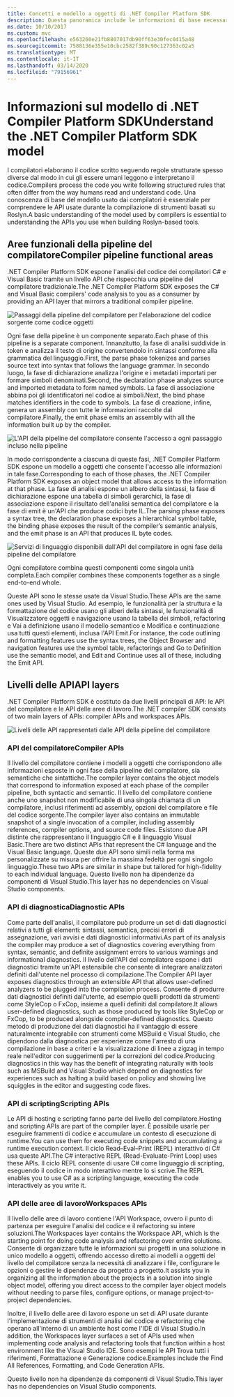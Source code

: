 ```yaml
---
title: Concetti e modello a oggetti di .NET Compiler Platform SDK
description: Questa panoramica include le informazioni di base necessarie per utilizzare in modo efficiente l'SDK del compilatore .NET. Vengono presentati i livelli dell'API, i tipi principali coinvolti e il modello a oggetti generale.
ms.date: 10/10/2017
ms.custom: mvc
ms.openlocfilehash: e563260e21fb8807017db90ff63e30fec0415a48
ms.sourcegitcommit: 7588136e355e10cbc2582f389c90c127363c02a5
ms.translationtype: MT
ms.contentlocale: it-IT
ms.lasthandoff: 03/14/2020
ms.locfileid: "79156961"
---
```

# <a name="understand-the-net-compiler-platform-sdk-model"></a><span data-ttu-id="9c636-104">Informazioni sul modello di .NET Compiler Platform SDK</span><span class="sxs-lookup"><span data-stu-id="9c636-104">Understand the .NET Compiler Platform SDK model</span></span>

<span data-ttu-id="9c636-105">I compilatori elaborano il codice scritto seguendo regole strutturate spesso diverse dal modo in cui gli essere umani leggono e interpretano il codice.</span><span class="sxs-lookup"><span data-stu-id="9c636-105">Compilers process the code you write following structured rules that often differ from the way humans read and understand code.</span></span> <span data-ttu-id="9c636-106">Una conoscenza di base del modello usato dai compilatori è essenziale per comprendere le API usate durante la compilazione di strumenti basati su Roslyn.</span><span class="sxs-lookup"><span data-stu-id="9c636-106">A basic understanding of the model used by compilers is essential to understanding the APIs you use when building Roslyn-based tools.</span></span>

## <a name="compiler-pipeline-functional-areas"></a><span data-ttu-id="9c636-107">Aree funzionali della pipeline del compilatore</span><span class="sxs-lookup"><span data-stu-id="9c636-107">Compiler pipeline functional areas</span></span>

<span data-ttu-id="9c636-108">.NET Compiler Platform SDK espone l'analisi del codice dei compilatori C# e Visual Basic tramite un livello API che rispecchia una pipeline del compilatore tradizionale.</span><span class="sxs-lookup"><span data-stu-id="9c636-108">The .NET Compiler Platform SDK exposes the C# and Visual Basic compilers' code analysis to you as a consumer by providing an API layer that mirrors a traditional compiler pipeline.</span></span>

![Passaggi della pipeline del compilatore per l'elaborazione del codice sorgente come codice oggetti](media/compiler-api-model/compiler-pipeline.png)

<span data-ttu-id="9c636-110">Ogni fase della pipeline è un componente separato.</span><span class="sxs-lookup"><span data-stu-id="9c636-110">Each phase of this pipeline is a separate component.</span></span> <span data-ttu-id="9c636-111">Innanzitutto, la fase di analisi suddivide in token e analizza il testo di origine convertendolo in sintassi conforme alla grammatica del linguaggio.</span><span class="sxs-lookup"><span data-stu-id="9c636-111">First, the parse phase tokenizes and parses source text into syntax that follows the language grammar.</span></span> <span data-ttu-id="9c636-112">In secondo luogo, la fase di dichiarazione analizza l'origine e i metadati importati per formare simboli denominati.</span><span class="sxs-lookup"><span data-stu-id="9c636-112">Second, the declaration phase analyzes source and imported metadata to form named symbols.</span></span> <span data-ttu-id="9c636-113">La fase di associazione abbina poi gli identificatori nel codice ai simboli.</span><span class="sxs-lookup"><span data-stu-id="9c636-113">Next, the bind phase matches identifiers in the code to symbols.</span></span> <span data-ttu-id="9c636-114">La fase di creazione, infine, genera un assembly con tutte le informazioni raccolte dal compilatore.</span><span class="sxs-lookup"><span data-stu-id="9c636-114">Finally, the emit phase emits an assembly with all the information built up by the compiler.</span></span>

![L'API della pipeline del compilatore consente l'accesso a ogni passaggio incluso nella pipeline](media/compiler-api-model/compiler-pipeline-api.png)

<span data-ttu-id="9c636-116">In modo corrispondente a ciascuna di queste fasi, .NET Compiler Platform SDK espone un modello a oggetti che consente l'accesso alle informazioni in tale fase.</span><span class="sxs-lookup"><span data-stu-id="9c636-116">Corresponding to each of those phases, the .NET Compiler Platform SDK exposes an object model that allows access to the information at that phase.</span></span> <span data-ttu-id="9c636-117">La fase di analisi espone un albero della sintassi, la fase di dichiarazione espone una tabella di simboli gerarchici, la fase di associazione espone il risultato dell'analisi semantica del compilatore e la fase di emit è un'API che produce codici byte IL.</span><span class="sxs-lookup"><span data-stu-id="9c636-117">The parsing phase exposes a syntax tree, the declaration phase exposes a hierarchical symbol table, the binding phase exposes the result of the compiler’s semantic analysis, and the emit phase is an API that produces IL byte codes.</span></span>

![Servizi di linguaggio disponibili dall'API del compilatore in ogni fase della pipeline del compilatore](media/compiler-api-model/compiler-pipeline-lang-svc.png)

<span data-ttu-id="9c636-119">Ogni compilatore combina questi componenti come singola unità completa.</span><span class="sxs-lookup"><span data-stu-id="9c636-119">Each compiler combines these components together as a single end-to-end whole.</span></span>

<span data-ttu-id="9c636-120">Queste API sono le stesse usate da Visual Studio.</span><span class="sxs-lookup"><span data-stu-id="9c636-120">These APIs are the same ones used by Visual Studio.</span></span> <span data-ttu-id="9c636-121">Ad esempio, le funzionalità per la struttura e la formattazione del codice usano gli alberi della sintassi, le funzionalità di Visualizzatore oggetti e navigazione usano la tabella dei simboli, refactoring e Vai a definizione usano il modello semantico e Modifica e continuazione usa tutti questi elementi, inclusa l'API Emit.</span><span class="sxs-lookup"><span data-stu-id="9c636-121">For instance, the code outlining and formatting features use the syntax trees, the Object Browser and navigation features use the symbol table, refactorings and Go to Definition use the semantic model, and Edit and Continue uses all of these, including the Emit API.</span></span>

## <a name="api-layers"></a><span data-ttu-id="9c636-122">Livelli delle API</span><span class="sxs-lookup"><span data-stu-id="9c636-122">API layers</span></span>

<span data-ttu-id="9c636-123">.NET Compiler Platform SDK è costituto da due livelli principali di API: le API del compilatore e le API delle aree di lavoro.</span><span class="sxs-lookup"><span data-stu-id="9c636-123">The .NET compiler SDK consists of two main layers of APIs: compiler APIs and workspaces APIs.</span></span>

![Livelli delle API rappresentati dalle API della pipeline del compilatore](media/compiler-api-model/api-layers.png)

### <a name="compiler-apis"></a><span data-ttu-id="9c636-125">API del compilatore</span><span class="sxs-lookup"><span data-stu-id="9c636-125">Compiler APIs</span></span>

<span data-ttu-id="9c636-126">Il livello del compilatore contiene i modelli a oggetti che corrispondono alle informazioni esposte in ogni fase della pipeline del compilatore, sia semantiche che sintattiche.</span><span class="sxs-lookup"><span data-stu-id="9c636-126">The compiler layer contains the object models that correspond to information exposed at each phase of the compiler pipeline, both syntactic and semantic.</span></span> <span data-ttu-id="9c636-127">Il livello del compilatore contiene anche uno snapshot non modificabile di una singola chiamata di un compilatore, inclusi riferimenti ad assembly, opzioni del compilatore e file del codice sorgente.</span><span class="sxs-lookup"><span data-stu-id="9c636-127">The compiler layer also contains an immutable snapshot of a single invocation of a compiler, including assembly references, compiler options, and source code files.</span></span> <span data-ttu-id="9c636-128">Esistono due API distinte che rappresentano il linguaggio C# e il linguaggio Visual Basic.</span><span class="sxs-lookup"><span data-stu-id="9c636-128">There are two distinct APIs that represent the C# language and the Visual Basic language.</span></span> <span data-ttu-id="9c636-129">Queste due API sono simili nella forma ma personalizzate su misura per offrire la massima fedeltà per ogni singolo linguaggio.</span><span class="sxs-lookup"><span data-stu-id="9c636-129">These two APIs are similar in shape but tailored for high-fidelity to each individual language.</span></span> <span data-ttu-id="9c636-130">Questo livello non ha dipendenze da componenti di Visual Studio.</span><span class="sxs-lookup"><span data-stu-id="9c636-130">This layer has no dependencies on Visual Studio components.</span></span>

### <a name="diagnostic-apis"></a><span data-ttu-id="9c636-131">API di diagnostica</span><span class="sxs-lookup"><span data-stu-id="9c636-131">Diagnostic APIs</span></span>

<span data-ttu-id="9c636-132">Come parte dell'analisi, il compilatore può produrre un set di dati diagnostici relativi a tutti gli elementi: sintassi, semantica, precisi errori di assegnazione, vari avvisi e dati diagnostici informativi.</span><span class="sxs-lookup"><span data-stu-id="9c636-132">As part of its analysis the compiler may produce a set of diagnostics covering everything from syntax, semantic, and definite assignment errors to various warnings and informational diagnostics.</span></span> <span data-ttu-id="9c636-133">Il livello dell'API del compilatore espone i dati diagnostici tramite un'API estensibile che consente di integrare analizzatori definiti dall'utente nel processo di compilazione.</span><span class="sxs-lookup"><span data-stu-id="9c636-133">The Compiler API layer exposes diagnostics through an extensible API that allows user-defined analyzers to be plugged into the compilation process.</span></span> <span data-ttu-id="9c636-134">Consente di produrre dati diagnostici definiti dall'utente, ad esempio quelli prodotti da strumenti come StyleCop o FxCop, insieme a quelli definiti dal compilatore.</span><span class="sxs-lookup"><span data-stu-id="9c636-134">It allows user-defined diagnostics, such as those produced by tools like StyleCop or FxCop, to be produced alongside compiler-defined diagnostics.</span></span> <span data-ttu-id="9c636-135">Questo metodo di produzione dei dati diagnostici ha il vantaggio di essere naturalmente integrabile con strumenti come MSBuild e Visual Studio, che dipendono dalla diagnostica per esperienze come l'arresto di una compilazione in base a criteri e la visualizzazione di linee a zigzag in tempo reale nell'editor con suggerimenti per la correzioni del codice.</span><span class="sxs-lookup"><span data-stu-id="9c636-135">Producing diagnostics in this way has the benefit of integrating naturally with tools such as MSBuild and Visual Studio which depend on diagnostics for experiences such as halting a build based on policy and showing live squiggles in the editor and suggesting code fixes.</span></span>

### <a name="scripting-apis"></a><span data-ttu-id="9c636-136">API di scripting</span><span class="sxs-lookup"><span data-stu-id="9c636-136">Scripting APIs</span></span>

<span data-ttu-id="9c636-137">Le API di hosting e scripting fanno parte del livello del compilatore.</span><span class="sxs-lookup"><span data-stu-id="9c636-137">Hosting and scripting APIs are part of the compiler layer.</span></span> <span data-ttu-id="9c636-138">È possibile usarle per eseguire frammenti di codice e accumulare un contesto di esecuzione di runtime.</span><span class="sxs-lookup"><span data-stu-id="9c636-138">You can use them for executing code snippets and accumulating a runtime execution context.</span></span>
<span data-ttu-id="9c636-139">Il ciclo Read–Eval–Print (REPL) interattivo di C# usa queste API.</span><span class="sxs-lookup"><span data-stu-id="9c636-139">The C# interactive REPL (Read-Evaluate-Print Loop) uses these APIs.</span></span> <span data-ttu-id="9c636-140">Il ciclo REPL consente di usare C# come linguaggio di scripting, eseguendo il codice in modo interattivo mentre lo si scrive.</span><span class="sxs-lookup"><span data-stu-id="9c636-140">The REPL enables you to use C# as a scripting language, executing the code interactively as you write it.</span></span>

### <a name="workspaces-apis"></a><span data-ttu-id="9c636-141">API delle aree di lavoro</span><span class="sxs-lookup"><span data-stu-id="9c636-141">Workspaces APIs</span></span>

<span data-ttu-id="9c636-142">Il livello delle aree di lavoro contiene l'API Workspace, ovvero il punto di partenza per eseguire l'analisi del codice e il refactoring su intere soluzioni.</span><span class="sxs-lookup"><span data-stu-id="9c636-142">The Workspaces layer contains the Workspace API, which is the starting point for doing code analysis and refactoring over entire solutions.</span></span> <span data-ttu-id="9c636-143">Consente di organizzare tutte le informazioni sui progetti in una soluzione in unico modello a oggetti, offrendo accesso diretto ai modelli a oggetti del livello del compilatore senza la necessità di analizzare i file, configurare le opzioni o gestire le dipendenze da progetto a progetto.</span><span class="sxs-lookup"><span data-stu-id="9c636-143">It assists you in organizing all the information about the projects in a solution into single object model, offering you direct access to the compiler layer object models without needing to parse files, configure options, or manage project-to-project dependencies.</span></span>

<span data-ttu-id="9c636-144">Inoltre, il livello delle aree di lavoro espone un set di API usate durante l'implementazione di strumenti di analisi del codice e refactoring che operano all'interno di un ambiente host come l'IDE di Visual Studio.</span><span class="sxs-lookup"><span data-stu-id="9c636-144">In addition, the Workspaces layer surfaces a set of APIs used when implementing code analysis and refactoring tools that function within a host environment like the Visual Studio IDE.</span></span> <span data-ttu-id="9c636-145">Sono esempi le API Trova tutti i riferimenti, Formattazione e Generazione codice.</span><span class="sxs-lookup"><span data-stu-id="9c636-145">Examples include the Find All References, Formatting, and Code Generation APIs.</span></span>

<span data-ttu-id="9c636-146">Questo livello non ha dipendenze da componenti di Visual Studio.</span><span class="sxs-lookup"><span data-stu-id="9c636-146">This layer has no dependencies on Visual Studio components.</span></span>
